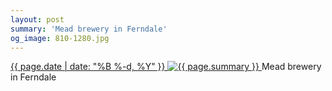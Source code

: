 ```yaml
---
layout: post
summary: 'Mead brewery in Ferndale'
og_image: 810-1280.jpg
---
```


<p>
 <time>
  <a href="/810">
   {{ page.date | date: "%B %-d, %Y" }}
  </a>
 </time>
 <a href="/810">
  <img alt="{{ page.summary }}" sizes="(min-width: 700px) 50vw, calc(100vw - 2rem)" src="{{ site.assets_url }}/810-640.jpg" srcset="{{ site.assets_url }}/810-320.jpg 320w, {{ site.assets_url }}/810-640.jpg 640w, {{ site.assets_url }}/810-960.jpg 960w, {{ site.assets_url }}/810-1280.jpg 1280w"/>
 </a>
 <span>
  Mead brewery in Ferndale
 </span>
</p>
